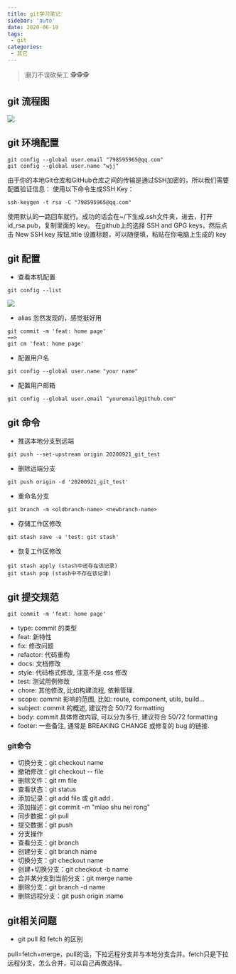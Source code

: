 ```yaml
---
title: git学习笔记
sidebar: 'auto'
date: 2020-06-19
tags:
 - git
categories:
 - 其它
---
```


> 磨刀不误砍柴工 🕵🕵🕵

<!-- more -->

## git 流程图
![](https://p1-juejin.byteimg.com/tos-cn-i-k3u1fbpfcp/794f50db9b2f40f999ef162172061933~tplv-k3u1fbpfcp-zoom-1.image)

## git 环境配置

```
git config --global user.email "798595965@qq.com"
git config --global user.name "wjj"
```


由于你的本地Git仓库和GitHub仓库之间的传输是通过SSH加密的，所以我们需要配置验证信息：
使用以下命令生成SSH Key：

```
ssh-keygen -t rsa -C "798595965@qq.com"
```


使用默认的一路回车就行。成功的话会在~/下生成.ssh文件夹，进去，打开 id_rsa.pub，复制里面的 key。
在github上的选择 SSH and GPG keys，然后点击 New SSH key 按钮,title 设置标题，可以随便填，粘贴在你电脑上生成的 key

## git 配置
* 查看本机配置

```
git config --list
```
![](https://p9-juejin.byteimg.com/tos-cn-i-k3u1fbpfcp/e912f7fa4a2645ada6b05a2562d128a7~tplv-k3u1fbpfcp-zoom-1.image)

* alias 忽然发现的，感觉挺好用

```
git commit -m 'feat: home page'
==>
git cm 'feat: home page'
```
* 配置用户名

```
git config --global user.name "your name"
```
* 配置用户邮箱

```
git config --global user.email "youremail@github.com"
```
## git 命令

* 推送本地分支到远端

```
git push --set-upstream origin 20200921_git_test
```
* 删除远端分支

```
git push origin -d '20200921_git_test'
```
* 重命名分支

```
git branch -m <oldbranch-name> <newbranch-name>
```
* 存储工作区修改

```
git stash save -a 'test: git stash'
```
* 恢复工作区修改

```
git stash apply (stash中还存在该记录)
git stash pop (stash中不存在该记录)
```


## git 提交规范

```
git commit -m 'feat: home page'
```

- type: commit 的类型
- feat: 新特性
- fix: 修改问题
- refactor: 代码重构
- docs: 文档修改
- style: 代码格式修改, 注意不是 css 修改
- test: 测试用例修改
- chore: 其他修改, 比如构建流程, 依赖管理.
- scope: commit 影响的范围, 比如: route, component, utils, build...
- subject: commit 的概述, 建议符合  50/72 formatting
- body: commit 具体修改内容, 可以分为多行, 建议符合 50/72 formatting
- footer: 一些备注, 通常是 BREAKING CHANGE 或修复的 bug 的链接.

### git命令
- 切换分支：git checkout name
- 撤销修改：git checkout -- file
- 删除文件：git rm file
- 查看状态：git status
- 添加记录：git add file 或 git add .
- 添加描述：git commit -m "miao shu nei rong"
- 同步数据：git pull
- 提交数据：git push
- 分支操作
- 查看分支：git branch
- 创建分支：git branch name
- 切换分支：git checkout name
- 创建+切换分支：git checkout -b name
- 合并某分支到当前分支：git merge name
- 删除分支：git branch -d name
- 删除远程分支：git push origin :name
## git相关问题

* git pull 和 fetch 的区别

pull=fetch+merge，pull的话，下拉远程分支并与本地分支合并。fetch只是下拉远程分支，怎么合并，可以自己再做选择。